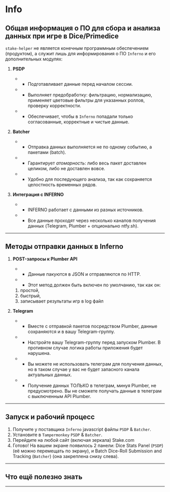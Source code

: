# Info

## Общая информация о ПО для сбора и анализа данных при игре в Dice/Primedice

`stake-helper` не является конечным программным обеспечением (продуктом),  а служит лишь для информирования о ПО `Inferno` и его дополнительных модулях:

1. **PSDP**  

   - - Подготавливает данные перед началом сессии.  
   - - Выполняет предобработку: фильтрацию, нормализацию, применяет цветовые фильтры для указанных роллов, проверку корректности.  
   - - Обеспечивает, чтобы в `Inferno` попадали только согласованные, корректные и чистые данные.  

2. **Batcher**  

   - - Отправка данных выполняется не по одному событию, а пакетами (batch).  
   - - Гарантирует *атомарность*: либо весь пакет доставлен целиком, либо не доставлен вовсе.
   - - Удобно для последующего анализа, так как сохраняется целостность временных рядов.  

3. **Интеграция с INFERNO**  

   - - INFERNO работает с данными из разных источников.  
   - - Все данные проходят через несколько каналов получения данных (Telegram, Plumber + опционально ntfy.sh).

---

## Методы отправки данных в Inferno

1. **POST-запросы к Plumber API**  

   - - Данные пакуются в JSON и отправляются по HTTP.  
   - - Этот метод должен быть включен по умолчанию, так как он:
   1. простой,
   2. быстрый,
   3. записывает результаты игр в log файл

2. **Telegram** 

   - - Вместе с отправкой пакетов посредством Plumber, данные сохраняются и в вашу Telegram-группу.  
   - - Настройте вашу Telegram-группу перед запуском Plumber. В противном случае логика работы приложения будет нарушена. 
   - - Вы можете не использовать телеграм для получения данных, но в таком случае у вас не будет запасного канала актуальных данных.
   - - Получение данных ТОЛЬКО в телеграм, минуя Plumber, не предусмотрено. Вы не сможете получать данные в телеграм с выключенным API Plumber.

---

## Запуск и рабочий процесс

1. Получите у поставщика `Inferno` javascript файлы `PSDP` & `Batcher`.
2. Установите в `Tampermonkey` `PSDP` & `Batcher`.
3. Перейдите на любой сайт (включая зеркала) Stake.com
4. Готово! На вашем экране появилось 2 панели: Dice Stats Panel (`PSDP`) (её можно перемещать по экрану), и Batch Dice-Roll Submission and Tracking (`Batcher`) (она закреплена снизу слева).

---

## Что ещё полезно знать



---
